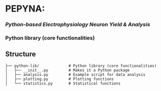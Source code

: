 # PEPYNA: 

### *Python-based Electrophysiology Neuron Yield & Analysis*

### Python library (core functionalities)



## Structure

```
├── python-lib/             # Python library (core functionalities)
│   ├── __init__.py         # Makes it a Python package
│   ├── analysis.py         # Example script for data analysis
│   ├── plotting.py         # Plotting functions
│   └── statistics.py       # Statistical functions
```

